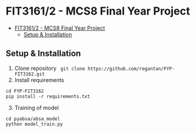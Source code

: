 # FIT3161/2 - MCS8 Final Year Project

<!-- @import "[TOC]" {cmd="toc" depthFrom=1 depthTo=6 orderedList=false} -->

<!-- code_chunk_output -->

- [FIT3161/2 - MCS8 Final Year Project](#fit31612---mcs8-final-year-project)
  - [Setup & Installation](#setup--installation)

<!-- /code_chunk_output -->


## Setup & Installation

1. Clone repository 
``` git clone https://github.com/regantan/FYP-FIT3162.git```
2. Install requirements
``` 
cd FYP-FIT3162
pip install -r requirements.txt
```
3. Training of model
```
cd pyabsa/absa_model
python model_train.py
```

